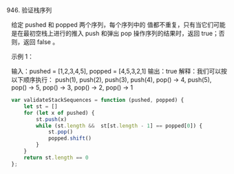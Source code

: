 946. 验证栈序列

给定 pushed 和 popped 两个序列，每个序列中的 值都不重复，只有当它们可能是在最初空栈上进行的推入 push 和弹出 pop 操作序列的结果时，返回 true；否则，返回 false 。

示例 1：

输入：pushed = [1,2,3,4,5], popped = [4,5,3,2,1]
输出：true
解释：我们可以按以下顺序执行：
push(1), push(2), push(3), push(4), pop() -> 4,
push(5), pop() -> 5, pop() -> 3, pop() -> 2, pop() -> 1

```js
var validateStackSequences = function (pushed, popped) {
    let st = []
    for (let x of pushed) {
        st.push(x)
        while (st.length &&  st[st.length - 1] == popped[0]) {
            st.pop()
            popped.shift()
        }
    }
    return st.length == 0
};